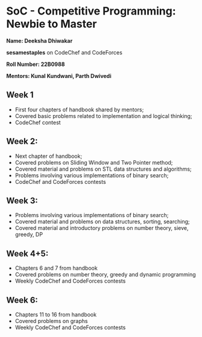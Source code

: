 # SoC - Competitive Programming: Newbie to Master
**Name: Deeksha Dhiwakar**

**sesamestaples** on CodeChef and CodeForces

**Roll Number: 22B0988**

**Mentors: Kunal Kundwani, Parth Dwivedi**


## Week 1
* First four chapters of handbook shared by mentors; 
* Covered basic problems related to implementation and logical thinking; 
* CodeChef contest

## Week 2:
* Next chapter of handbook; 
* Covered problems on Sliding Window and Two Pointer method; 
* Covered material and problems on STL data structures and algorithms; 
* Problems involving various implementations of binary search; 
* CodeChef and CodeForces contests
       
## Week 3:
* Problems involving various implementations of binary search; 
* Covered material and problems on data structures, sorting, searching; 
* Covered material and introductory problems on number theory, sieve, greedy, DP
        
## Week 4+5: 
* Chapters 6 and 7 from handbook
* Covered problems on number theory, greedy and dynamic programming
* Weekly CodeChef and CodeForces contests

## Week 6:
* Chapters 11 to 16 from handbook
* Covered problems on graphs
* Weekly CodeChef and CodeForces contests
